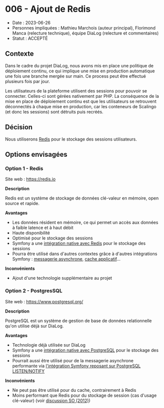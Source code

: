 # 006 - Ajout de Redis

* Date : 2023-06-26
* Personnes impliquées : Mathieu Marchois (auteur principal), Florimond Manca (relecture technique), équipe DiaLog (relecture et commentaires)
* Statut : ACCEPTÉ <!-- [BROUILLON|ACCEPTÉ|REJETÉ|DÉPRÉCIÉ] -->

## Contexte

Dans le cadre du projet DiaLog, nous avons mis en place une politique de déploiement continu, ce qui implique une mise en production automatique une fois une branche mergée sur main. Ce process peut être effectué plusieurs fois par jour.

Les utilisateurs de la plateforme utilisent des sessions pour pouvoir se connecter. Celles-ci sont gérées nativement par PHP. La conséquence de la mise en place de déploiement continu est que les utilisateurs se retrouvent déconnectés à chaque mise en production, car les conteneurs de Scalingo (et donc les sessions) sont détruits puis recréés.

## Décision

Nous utiliserons [Redis](https://redis.io/) pour le stockage des sessions utilisateurs.

## Options envisagées

### Option 1 - Redis

Site web : https://redis.io

**Description**

Redis est un système de stockage de données clé-valeur en mémoire, open source et rapide.

**Avantages**

* Les données résident en mémoire, ce qui permet un accès aux données à faible latence et à haut débit
* Haute disponibilité
* Optimisé pour le stockage des sessions
* Symfony a une [intégration native avec Redis](https://symfony.com/doc/current/session.html#store-sessions-in-a-key-value-database-redis) pour le stockage des sessions
* Pourra être utilisé dans d'autres contextes grâce à d'autres intégrations Symfony : [messagerie asynchrone](https://symfony.com/doc/current/messenger.html#redis-transport), [cache applicatif](https://symfony.com/doc/current/components/cache/adapters/redis_adapter.html)...

**Inconvénients**

* Ajout d'une technologie supplémentaire au projet

### Option 2 - PostgresSQL

Site web : https://www.postgresql.org/

**Description**

PostgreSQL est un système de gestion de base de données relationnelle qu'on utilise déjà sur DiaLog.

**Avantages**

* Technologie déjà utilisée sur DiaLog
* Symfony a une [intégration native avec PostgreSQL](https://symfony.com/doc/current/session.html#store-sessions-in-a-relational-database-mariadb-mysql-postgresql) pour le stockage des sessions
* Pourrait aussi être utilisé pour de la messagerie asynchrone performante via [l'intégration Symfony reposant sur PostgreSQL LISTEN/NOTIFY](https://symfony.com/doc/current/messenger.html#doctrine-transport)

**Inconvénients**

* Ne peut pas être utilisé pour du cache, contrairement à Redis
* Moins performant que Redis pour du stockage de session (cas d'usage clé-valeur) (voir [discussion SO (2012)](https://stackoverflow.com/questions/9153157/postgres-hstore-vs-redis-performance-wise))
